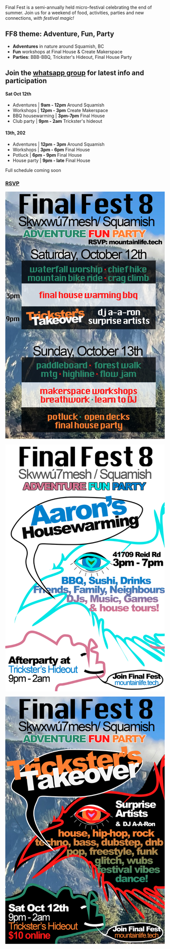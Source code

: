 

Final Fest is a semi-annually held micro-festival celebrating the end of summer. Join us for a weekend of food, activities, parties and new connections, *with festival magic!*

## FF8 theme: Adventure, Fun, Party
- **Adventures** in nature around Squamish, BC
- **Fun** workshops at Final House & Create Makerspace
- **Parties**: BBB-BBQ, Trickster's Hideout, Final House Party

## Join the [whatsapp group](https://chat.whatsapp.com/BtDbqS3gHFF4aWkHU26k6R) for latest info and participation

#### Sat Oct 12th
- Adventures | **9am - 12pm** Around Squamish
- Workshops | **12pm - 3pm** Create Makerspace
- BBQ housewarming | **3pm-7pm** Final House
- Club party | **9pm - 2am** Trickster's hideout

#### 13th, 202
- Adventures | **12pm - 3pm** Around Squamish
- Workshops | **3pm - 6pm** Final House
- Potluck | **6pm - 9pm** Final House
- House party | **9pm - late** Final House

Full schedule coming soon

### [RSVP](https://forms.gle/FneKNjrGYj3SM1526)

![alt text](/ff8program.png)

![alt text](/ff8BBQ.png)

![alt text](/ff8poster.png)
